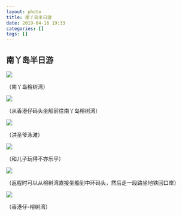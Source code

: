```yaml
---
layout: photo
title: 南丫岛半日游
date: 2019-04-16 19:33
categories: []
tags: []
---
```


## 南丫岛半日游

![](/photo/20190416/rongshuwan.jpg)

（南丫岛榕树湾）

![](/photo/20190416/ship.jpg)

（从香港仔码头坐船前往南丫岛榕树湾）

![](/photo/20190416/yongtan.jpg)

（洪圣爷泳滩）

![](/photo/20190416/wan.jpg)

（和儿子玩得不亦乐乎）

![](/photo/20190416/jiaotong1.jpg)

（返程时可以从榕树湾直接坐船到中环码头，然后走一段路坐地铁回口岸）

![](/photo/20190416/piao.jpg)

（香港仔-榕树湾）